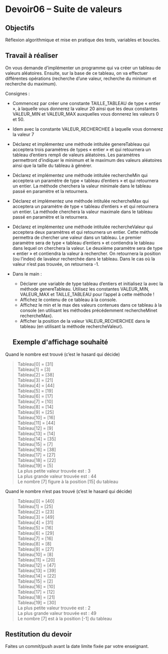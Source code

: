 # Devoir06 – Suite de valeurs
## Objectifs
Réflexion algorithmique et mise en pratique des tests, variables et boucles.
## Travail à réaliser

On vous demande d’implémenter un programme qui va créer un tableau de valeurs aléatoires. Ensuite, sur la base de ce tableau, on va effectuer différentes opérations (recherche d’une valeur, recherche du minimum et recherche du maximum).

Consignes : 
- Commencez par créer une constante TAILLE_TABLEAU de type « entier », à laquelle vous donnerez la valeur 20 ainsi que les deux constantes VALEUR_MIN et VALEUR_MAX auxquelles vous donnerez les valeurs 0 et 50.
- Idem avec la constante VALEUR_RECHERCHEE à laquelle vous donnerez la valeur 7
- Déclarez  et  implémentez une  méthode intitulée genereTableau qui  acceptera  trois  paramètres  de  types « entier » et qui retournera un tableau d’entiers rempli de valeurs aléatoires. Les paramètres permettront d’indiquer le minimum et le maximum des valeurs aléatoires ainsi que la taille du tableau à générer.
- Déclarez et implémentez une méthode intitulée rechercheMin qui acceptera un paramètre de type « tableau  d’entiers »  et  qui  retournera  un  entier.  La  méthode  cherchera  la  valeur  minimale  dans  le  tableau passé en paramètre et la retournera.
- Déclarez et implémentez une méthode intitulée rechercheMax qui acceptera un paramètre de type « tableau  d’entiers »  et  qui  retournera  un  entier.  La  méthode  cherchera  la  valeur  maximale  dans  le  tableau passé en paramètre et la retournera.
- Déclarez et implémentez une méthode intitulée rechercheValeur qui acceptera deux paramètres et qui retournera un entier. Cette méthode permettra de chercher une valeur dans un tableau. Le premier paramètre  sera  de  type  « tableau  d’entiers »  et  contiendra  le  tableau  dans  lequel  on  cherchera  la  valeur.  Le  deuxième  paramètre  sera  de  type  « entier »  et  contiendra  la  valeur  à  rechercher.  On retournera la position (ou l’index) de lavaleur recherchée dans le tableau. Dans le cas où la valeur n’est pas trouvée, on retournera -1.

- Dans le main :
    * Déclarer  une  variable  de  type  tableau  d’entiers  et  initialisez  la  avec  la  méthode  genereTableau. Utilisez les constantes VALEUR_MIN, VALEUR_MAX et TAILLE_TABLEAU pour l’appel à cette méthode !
    * Affichez le contenu de ce tableau à la console.
    * Affichez le min et le max des valeurs contenues dans ce tableau à la console (en utilisant les méthodes précédemment rechercheMinet rechercheMax).
    * Afficher la position de la valeur VALEUR_RECHERCHEE dans le tableau (en utilisant la méthode rechercheValeur).


  ## Exemple d'affichage souhaité
Quand le nombre est trouvé (c’est le hasard qui décide)

>Tableau[0] = [31] <br>
>Tableau[1] = [3]<br>
>Tableau[2] = [38]<br>
>Tableau[3] = [21]<br>
>Tableau[4] = [44]<br>
>Tableau[5] = [19]<br>
>Tableau[6] = [17]<br>
>Tableau[7] = [10]<br>
>Tableau[8] = [14]<br>
>Tableau[9] = [25]<br>
>Tableau[10] = [16]<br>
>Tableau[11] = [44]<br>
>Tableau[12] = [9]<br>
>Tableau[13] = [14]<br>
>Tableau[14] = [35]<br>
>Tableau[15] = [7]<br>
>Tableau[16] = [38]<br>
>Tableau[17] = [27]<br>
>Tableau[18] = [22]<br>
>Tableau[19] = [5]<br>
>La plus petite valeur trouvée est : 3<br>
>La plus grande valeur trouvée est : 44<br>
>Le nombre [7] figure à la position [15] du tableau<br>

Quand le nombre n’est pas trouvé (c’est le hasard qui décide) 

>Tableau[0] = [40]<br>
>Tableau[1] = [25]<br>
>Tableau[2] = [23]<br>
>Tableau[3] = [49]<br>
>Tableau[4] = [31]<br>
>Tableau[5] = [16]<br>
>Tableau[6] = [29]<br>
>Tableau[7] = [16]<br>
>Tableau[8] = [8]<br>
>Tableau[9] = [27]<br>
>Tableau[10] = [8]<br>
>Tableau[11] = [20]<br>
>Tableau[12] = [47]<br>
>Tableau[13] = [39]<br>
>Tableau[14] = [22]<br>
>Tableau[15] = [2]<br>
>Tableau[16] = [10]<br>
>Tableau[17] = [12]<br>
>Tableau[18] = [21]<br>
>Tableau[19] = [30]<br>
>La plus petite valeur trouvée est : 2<br>
>La plus grande valeur trouvée est : 49<br>
>Le nombre [7] est à la position [-1] du tableau<br>

## Restitution du devoir
Faites un commit/push avant la date limite fixée par votre enseignant.
